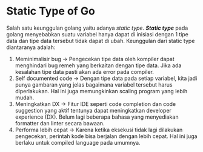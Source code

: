# Static Type of Go

Salah satu keunggulan golang yaitu adanya _static type_. _**Static type**_ pada golang menyebabkan suatu variabel hanya dapat di inisiasi dengan 1 tipe data dan tipe data tersebut tidak dapat di ubah. Keunggulan dari static type diantaranya adalah:&#x20;

1. Meminimalisir bug -> Pengecekan tipe data oleh kompiler dapat menghindari bug remeh yang berkaitan dengan tipe data. Jika ada kesalahan tipe data pasti akan ada error pada compiler.
2. Self documented code -> Dengan tipe data pada setiap variabel, kita jadi punya gambaran yang jelas bagaimana variabel tersebut harus diperlakukan. Hal ini juga memungkinkan scaling program yang lebih mudah.
3. Meningkatkan DX -> Fitur IDE seperti code completion dan code suggestion yang aktif tentunya dapat meningkatkan developer experience (DX). Belum lagi beberapa bahasa yang menyediakan formatter dan linter secara bawaan.
4. Performa lebih cepat -> Karena ketika eksekusi tidak lagi dilakukan pengecekan, perintah kode bisa berjalan dengan lebih cepat. Hal ini juga berlaku untuk compiled language pada umumnya.

